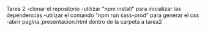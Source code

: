 Tarea 2
-clonar el repositorio
-utilizar "npm install" para inicializar las dependencias
-utilizar el comando "npm run sass-prod" para generar el css
-abrir pagina_presentacion.html dentro de la carpeta a tarea2
